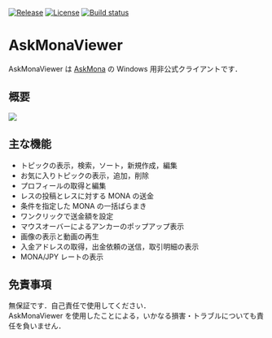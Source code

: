 [![Release](https://img.shields.io/github/release/tsurumeso/AskMonaViewer.svg)](https://github.com/tsurumeso/AskMonaViewer/releases/latest)
[![License](https://img.shields.io/github/license/tsurumeso/AskMonaViewer.svg)](https://github.com/tsurumeso/AskMonaViewer/blob/master/LICENSE.txt)
[![Build status](https://ci.appveyor.com/api/projects/status/xtrck82qpxsm0vnr/branch/master?svg=true)](https://ci.appveyor.com/project/tsurumeso/askmonaviewer/branch/master)

# AskMonaViewer

AskMonaViewer は [AskMona](http://askmona.org/) の Windows 用非公式クライアントです．

## 概要

![](https://raw.githubusercontent.com/tsurumeso/AskMonaViewer/images/images/summery.png)

## 主な機能

- トピックの表示，検索，ソート，新規作成，編集
- お気に入りトピックの表示，追加，削除
- プロフィールの取得と編集
- レスの投稿とレスに対する MONA の送金
- 条件を指定した MONA の一括ばらまき
- ワンクリックで送金額を設定
- マウスオーバーによるアンカーのポップアップ表示
- 画像の表示と動画の再生
- 入金アドレスの取得，出金依頼の送信，取引明細の表示
- MONA/JPY レートの表示

## 免責事項

無保証です．自己責任で使用してください．\
AskMonaViewer を使用したことによる，いかなる損害・トラブルについても責任を負いません．
